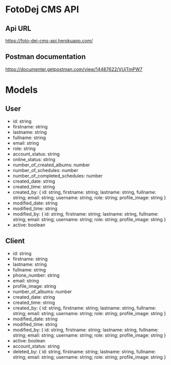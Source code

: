 # FotoDej CMS API

## Api URL
https://foto-dej-cms-api.herokuapp.com/

## Postman documentation
https://documenter.getpostman.com/view/14487622/VUjTmPW7

# Models

## User
- id: string
- firstname: string
- lastname: string
- fullname: string
- email: string
- role: string
- account_status: string
- online_status: string
- number_of_created_albums: number
- number_of_schedules: number
- number_of_completed_schedules: number
- created_date: string
- created_time: string
- created_by: { id: string, firstname: string; lastname: string, fullname: string; email: string; username: string; role: string; profile_image: string }
- modified_date: string
- modified_time: string
- modified_by: { id: string, firstname: string; lastname: string, fullname: string; email: string; username: string; role: string; profile_image: string }
- active: boolean

## Client
- id: string
- firstname: string
- lastname: string
- fullname: string
- phone_number: string
- email: string
- profile_image: string
- number_of_albums: number
- created_date: string
- created_time: string
- created_by: { id: string, firstname: string; lastname: string, fullname: string; email: string; username: string; role: string; profile_image: string }
- modified_date: string
- modified_time: string
- modified_by: { id: string, firstname: string; lastname: string, fullname: string; email: string; username: string; role: string; profile_image: string }
- active: boolean
- account_status: string
- deleted_by: { id: string, firstname: string; lastname: string, fullname: string; email: string; username: string; role: string; profile_image: string }
